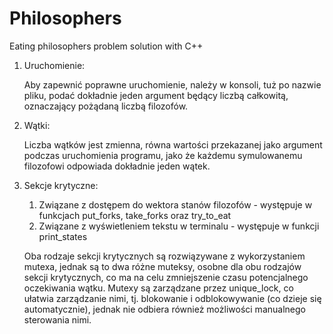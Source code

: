# Philosophers
Eating philosophers problem solution with C++


1. Uruchomienie:

   Aby zapewnić poprawne uruchomienie, należy w konsoli, tuż po nazwie pliku, podać dokładnie jeden argument
   będący liczbą całkowitą, oznaczający pożądaną liczbą filozofów.

3. Wątki:

    Liczba wątków jest zmienna, równa wartości przekazanej jako argument podczas uruchomienia programu, jako że
    każdemu symulowanemu filozofowi odpowiada dokładnie jeden wątek.

4. Sekcje krytyczne:

    1. Związane z dostępem do wektora stanów filozofów - występuje w funkcjach put_forks, take_forks oraz try_to_eat
    2. Związane z wyświetleniem tekstu w terminalu - występuje w funkcji print_states
  
     Oba rodzaje sekcji krytycznych są rozwiązywane z wykorzystaniem mutexa, jednak są to dwa różne muteksy, osobne
     dla obu rodzajów sekcji krytycznych, co ma na celu zmniejszenie czasu potencjalnego oczekiwania wątku. Mutexy są
     zarządzane przez unique_lock, co ułatwia zarządzanie nimi, tj. blokowanie i odblokowywanie (co dzieje się
     automatycznie), jednak nie odbiera również możliwości manualnego sterowania nimi.
